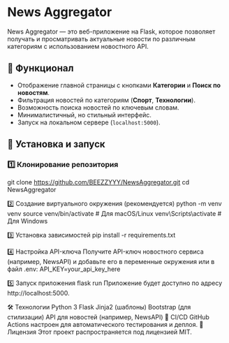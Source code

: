 # News Aggregator

News Aggregator — это веб-приложение на Flask, которое позволяет получать и просматривать актуальные новости по различным категориям с использованием новостного API.

## 📌 Функционал
- Отображение главной страницы с кнопками **Категории** и **Поиск по новостям**.
- Фильтрация новостей по категориям (**Спорт**, **Технологии**).
- Возможность поиска новостей по ключевым словам.
- Минималистичный, но стильный интерфейс.
- Запуск на локальном сервере (`localhost:5000`).

## 🚀 Установка и запуск

### 1️⃣ Клонирование репозитория
git clone https://github.com/BEEZZYYY/NewsAggregator.git
cd NewsAggregator

2️⃣ Создание виртуального окружения (рекомендуется)
python -m venv venv
source venv/bin/activate  # Для macOS/Linux
venv\Scripts\activate     # Для Windows

3️⃣ Установка зависимостей
pip install -r requirements.txt

4️⃣ Настройка API-ключа
Получите API-ключ новостного сервиса (например, NewsAPI) и добавьте его в переменные окружения или в файл .env:
API_KEY=your_api_key_here

5️⃣ Запуск приложения
flask run
Приложение будет доступно по адресу http://localhost:5000.

🛠 Технологии
Python 3
Flask
Jinja2 (шаблоны)
Bootstrap (для стилизации)
API для новостей (например, NewsAPI)
📌 CI/CD
GitHub Actions настроен для автоматического тестирования и деплоя.
📜 Лицензия
Этот проект распространяется под лицензией MIT.
